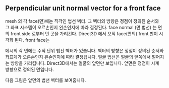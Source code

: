 ## Perpendicular unit normal vector for a front face

mesh 의 각 face(면)에는 직각인 법선 벡터. 그 벡터의 방향은 정점이 정의된 순서와 그 좌표 시스템이 오르손인지 왼손인지에 따라 결정된다. face normal (면 법선) 는 면의 front side 로부터 먼 곳을 가리킨다.  Direct3D 에서 오직 face(면의) front 만이 시각화 된다. front face는 













메시의 각 면에는 수직 단위 법선 벡터가 있습니다. 벡터의 방향은 정점이 정의된 순서와 좌표계가 오른손인지 왼손인지에 따라 결정됩니다. 얼굴 법선은 얼굴의 앞쪽에서 멀어지는 방향을 가리킵니다. Direct3D에서는 얼굴의 앞면만 보입니다. 앞면은 정점이 시계 방향으로 정의된 면입니다.

다음 그림은 앞면의 법선 벡터를 보여줍니다.